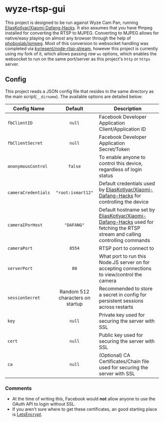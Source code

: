 # wyze-rtsp-gui

This project is designed to be run against Wyze Cam Pan, running [EliasKotlyar/Xiaomi-Dafang-Hacks](https://github.com/EliasKotlyar/Xiaomi-Dafang-Hacks). It also assumes that you have ffmpeg installed for converting the RTSP to MJPEG. Converting to MJPEG allows for native/easy playing on almost any browser through the help of [phoboslab/jsmpeg](https://github.com/phoboslab/jsmpeg). Most of this conversion to websocket handling was completed via [kyriesent/node-rtsp-stream](https://github.com/kyriesent/node-rtsp-stream), however this project is currently using my fork of it, which allows passing *raw* `ws` options, which enables the websocket to run on the same port/server as this project's `http` or `https` server.

## Config

This project reads a JSON config file that resides in the same directory as the main script(`__dirname`). The available options are detailed below:

| Config Name | Default | Description |
| ----------- | :-----: | ----------- |
| `fbClientID` | `null` | Facebook Developer Application Client/Application ID |
| `fbClientSecret` | `null` | Facebook Developer Application Secret/Token |
| `anonymousControl` | `false` | To enable anyone to control this device, regardless of login status |
| `cameraCredentials` | `"root:ismart12"` | Default credentials used by [EliasKotlyar/Xiaomi-Dafang-Hacks](https://github.com/EliasKotlyar/Xiaomi-Dafang-Hacks) for controlling the device |
| `cameraIPorHost` | `"DAFANG"` | Default hostname set by [EliasKotlyar/Xiaomi-Dafang-Hacks](https://github.com/EliasKotlyar/Xiaomi-Dafang-Hacks) used for fetching the RTSP stream and calling controlling commands |
| `cameraPort` | `8554` | RTSP port to connect to |
| `serverPort` | `80` | What port to run this Node.JS server on for accepting connections to view/control the camera |
| `sessionSecret` | Random 512 characters on startup | Recommended to store a secret in config for persistent sessions across restarts |
| `key` | `null` | Private key used for securing the server with SSL |
| `cert` | `null` | Public key used for securing the server with SSL |
| `ca` | `null` | (Optional) CA Certificates/Chain file used for securing the server with SSL |

### Comments

 - At the time of writing this, Facebook would **not** allow anyone to use the OAuth API to login without SSL.
 - If you aren't sure where to get these certificates, an good starting place is [LetsEncrypt](https://letsencrypt.org/).